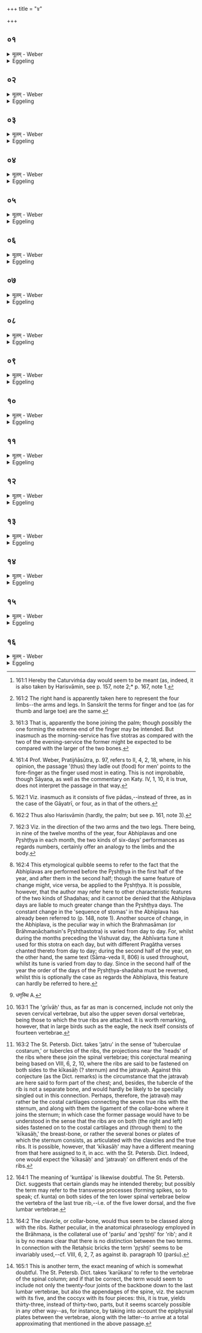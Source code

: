 +++
title = "४"

+++






##  ०१
<details><summary>मूलम् - Weber</summary>

पु᳘रुषो वै᳘ संवत्सरः᳟॥  
त᳘स्य प्राण᳘ एव᳘ प्रायणी᳘योऽतिरात्रः᳘ प्राणे᳘न हि᳘ प्रय᳘न्ति वा᳘गेॗवारम्भणी᳘यम᳘हर्वा᳘चाॗ ह्यार᳘भन्ते य᳘द्यदार᳘भन्ते ॥
</details>

<details><summary>Eggeling</summary>

1. The Year, indeed, is Man;--the Prāyaṇīya Atirātra is his breath, for by means of the breath men go forward (prayanti); and the Ārambhaṇīya

 (opening) day [^egg_473] is speech, for by means of speech men undertake (ārabh) whatever they do undertake.

[^egg_473]: 161:1 Hereby the Caturviṁśa day would seem to be meant (as, indeed, it is also taken by Harisvāmin, see p. 157, note 2;* p. 167, note 1.
</details>


##  ०२
<details><summary>मूलम् - Weber</summary>

अय᳘मेव द᳘क्षिणो ह᳘स्तोऽभिप्लवः᳘ षडहः᳟ ॥  
त᳘स्येद᳘मेव᳘ प्रथमम᳘हस्त᳘स्येद᳘मेव᳘ प्रातःसवन᳘मिदं मा᳘ध्यन्दिनᳫं स᳘वनमिदं᳘ तृतीयसवनं᳘ गायत्र्या᳘ आय᳘तने त᳘स्मादिय᳘मासाᳫं ह्र᳘सिष्ठा ॥
</details>

<details><summary>Eggeling</summary>

2. The Abhiplava-shaḍaha is this right hand [^egg_474]. This (little finger) is the first day thereof,--this (upper joint [^egg_475])is its morning-service, this (middle joint) its midday-service, and this (lower joint) its evening-service: it is in place of the Gāyatrī, whence this (little finger) is the shortest of these (fingers).

[^egg_474]: 161:2 The right hand is apparently taken here to represent the four limbs--the arms and legs. In Sanskrit the terms for finger and toe (as for thumb and large toe) are the same.

[^egg_475]: 161:3 That is, apparently the bone joining the palm; though possibly the one forming the extreme end of the finger may be intended. But inasmuch as the morning-service has five stotras as compared with the two of the evening-service the former might be expected to be compared with the larger of the two bones.
</details>


##  ०३
<details><summary>मूलम् - Weber</summary>

इद᳘मेव᳘ द्विती᳘यम᳘हः ॥  
त᳘स्येद᳘मेव᳘ प्रातःसवन᳘मिदं मा᳘ध्यन्दिनᳫं स᳘वनमिदं᳘ तृतीयसवनं᳘ त्रिष्टु᳘भ आय᳘तने त᳘स्मादिय᳘मस्यै व᳘र्षोयसी ॥
</details>

<details><summary>Eggeling</summary>

3. This (third finger) is the second day,--this (upper joint) is its morning-service, this (middle joint) its midday-service, and this (lower joint) its evening-service: it is in place of the Trishṭubh, whence this (third finger) is larger than this (little finger).
</details>


##  ०४
<details><summary>मूलम् - Weber</summary>

इद᳘मेव᳘ तृती᳘यमहः ॥  
त᳘स्येद᳘मेव᳘ प्रातःसवन᳘मिदं मा᳘ध्यन्दिनᳫं स᳘वनमिदं᳘ तृतीयसवनं ज᳘गत्या आय᳘तने त᳘स्मादिय᳘मासां व᳘र्षिष्ठा ॥
</details>

<details><summary>Eggeling</summary>

4. This (middle finger) is the third day,--this is its morning-service, this its midday-service, and this its evening-service: it is in place of the Jagatī, whence this is the largest of these (fingers).
</details>


##  ०५
<details><summary>मूलम् - Weber</summary>

इद᳘मेव᳘ चतुर्थम᳘हः ॥  
त᳘स्येद᳘मेव᳘ प्रातःसवन᳘मिदं मा᳘ध्यन्दिनᳫं स᳘वनमिदं᳘ तृतीयसवनं᳘ विरा᳘ज आय᳘तने᳘ऽन्नं वै᳘ विराट्त᳘स्मादिय᳘मासा᳘मन्नादि᳘तमा ॥
</details>

<details><summary>Eggeling</summary>

5. This (fore-finger) is the fourth day,--this is its morning-service, this its midday-service, and this its evening-service: it is in place of the Virāj; for the Virāj is food, whence this (fore-finger) is the most food-eating [^egg_476] of these (fingers).

[^egg_476]: 161:4 Prof. Weber, Pratijñāsūtra, p. 97, refers to II, 4, 2, 18, where, in his opinion, the passage '(thus) they ladle out (food) for men'  points to the fore-finger as the finger used most in eating. This is not improbable, though Sāyaṇa, as well as the commentary on Katy. IV, 1, 10, it is true, does not interpret the passage in that way.
</details>


##  ०६
<details><summary>मूलम् - Weber</summary>

इद᳘मेव᳘ पञ्चमम᳘हः ॥  
त᳘स्येद᳘मेव᳘ प्रातःसवन᳘मिदं मा᳘ध्यन्दिनᳫं स᳘वनमिदं᳘ तृतीयसवनं᳘ पङ्क्ते᳘राय᳘तने पृथु᳘रिव वै᳘ पङ्क्तिस्त᳘स्मादय᳘मासां प्र᳘थिष्ठः ॥
</details>

<details><summary>Eggeling</summary>

6. This (thumb) is the fifth day,--this is its morning-service, this its midday-service, and this its evening-service: it is in place of the Paṅkti, for the Paṅkti is broad [^egg_477], as it were, whence this (thumb) is the broadest of these (fingers).

[^egg_477]: 162:1 Viz. inasmuch as it consists of five pādas,--instead of three, as in the case of the Gāyatrī, or four, as in that of the others.
</details>


##  ०७
<details><summary>मूलम् - Weber</summary>

इद᳘मेव᳘ षष्ठम᳘हः ॥  
त᳘स्येद᳘मेव᳘ प्रातःसवन᳘मिदं मा᳘ध्यन्दिनᳫं स᳘वनमिदं᳘ तृतीयसवनम᳘तिछन्दस आय᳘तने त᳘स्मादय᳘मासां व᳘र्षिष्ठो गायत्र᳘मेतद᳘हर्भवति त᳘स्मादिदं फ᳘लकᳫं ह्र᳘सिष्ठᳫं स᳘ इॗतोऽभिप्लवः᳘ षडहः स᳘ इतः स᳘ इतः स᳘ इत᳘ आत्मा पृ᳘ष्ठ्यः ॥
</details>

<details><summary>Eggeling</summary>

7. This (right arm) is the sixth day,--this (forearm [^egg_478]) is its morning-service, this (upper arm) its midday-service, and this (shoulder-blade) its evening-service: it is in place of the Aticḥandas, whence this (arm) is larger than those (fingers). That day is a Gāyatrī one, whence this shoulder-blade is the shortest: this Abhiplava-shaḍaha (extends) in this, in this, in this, and in this, direction [^egg_479]; and the Pr̥shṭḥya is the body (trunk).

[^egg_478]: 162:2 Thus also Harisvāmin (hardly, the palm; but see p. 161, note 3).

[^egg_479]: 162:3 Viz. in the direction of the two arms and the two legs. There being, in nine of the twelve months of the year, four Abhiplavas and one Pr̥shṭḥya in each month, the two kinds of six-days’ performances as regards numbers, certainly offer an analogy to the limbs and the body.
</details>


##  ०८
<details><summary>मूलम् - Weber</summary>

एत᳘द्ध स्म वै᳘ त᳘द्विद्वा᳘नाह पै᳘ङ्ग्यः ॥  
प्ल᳘वन्तऽइव वा᳘ऽअभिप्लवास्ति᳘ष्ठतीव पृ᳘ष्ठ्य इ᳘ति प्ल᳘वतऽइवॗ ह्ययम᳘ङ्गैस्ति᳘ष्ठतीवात्मने᳘ति ॥
</details>

<details><summary>Eggeling</summary>

8. Now, as to this, Paiṅgya, knowing this, said, The Abhiplavas leap about (plavante), as it were, and the Pr̥shṭḥya stands (sthā) [^egg_480], as it were; for

[^egg_480]: 162:4 This etymological quibble seems to refer to the fact that the Abhiplavas are performed before the Pr̥shṭḥya in the first half of the year, and after them in the second half; though the same feature of change might, vice versa, be applied to the Pr̥shṭḥya. It is possible, however, that the author may refer here to other characteristic features of the two kinds of Shaḍahas; and it cannot be denied that the Abhiplava days are liable to much greater change than the Pr̥shṭḥya days. The constant change in the  'sequence of stomas' in the Abhiplava has already been referred to (p. 148, note 1). Another source of change, in the Abhiplava, is the peculiar way in which the Brahmasāman (or Brāhmaṇācḥaṁsin's Pr̥shṭḥastotra) is varied from day to day. For, whilst during the months preceding the Vishuvat day, the Abhīvarta tune it used for this stotra on each day, but with different Pragātha verses chanted thereto from day to day; during the second half of the year, on the other hand, the same text (Sāma-veda II, 806) is used throughout, whilst its tune is varied from day to day. Since in the second half of the year the order of the days of the Pr̥shṭḥya-shaḍaha must be reversed, whilst this is optionally the case as regards the Abhiplava, this feature can hardly be referred to here.

this (man) leaps about, as it were, with his limbs, and he stands, as it were, with his body.'
</details>


##  ०९
<details><summary>मूलम् - Weber</summary>

शि᳘र एॗवास्य त्रिवृ᳟त् ॥  
त᳘स्मात्तत्त्रि᳘विधं भवति त्वग᳘स्थि [^wbr_1] मस्ति᳘ष्कः ॥  

[^wbr_1]: धग᳘स्थि A.
</details>

<details><summary>Eggeling</summary>

9. The Trivr̥t (stoma) is its head, whence that (head) is threefold (trivr̥t)--skin, bone, and brain.
</details>


##  १०
<details><summary>मूलम् - Weber</summary>

ग्रीवाः᳘ पञ्चदशः᳟ ॥  
च᳘तुर्दश वा᳘ऽएता᳘सां करू᳘कराणि वीॗर्यं पञ्चदशं त᳘स्मादेता᳘भिर᳘ण्वीभिः सती᳘भिर्गुरुं᳘ भा᳘रᳫं हरति त᳘स्माद्ग्री᳘वाः पञ्चदशः᳟ ॥
</details>

<details><summary>Eggeling</summary>

10. The Pañcadaśa (fifteen-versed hymn-form) is the neck-joints,--for there are fourteen of these (joints) [^egg_481], and the vital force is the fifteenth; hence by means of that (neck), though being small, man bears a heavy burden: therefore the Pañcadaśa is the neck.

[^egg_481]: 163:1 The 'grīvāḥ' thus, as far as man is concerned, include not only the seven cervical vertebrae, but also the upper seven dorsal vertebrae, being those to which the true ribs are attached. It is worth remarking, however, that in large birds such as the eagle, the neck itself consists of fourteen vertebrae.
</details>


##  ११
<details><summary>मूलम् - Weber</summary>

उ᳘रः सप्तदशः᳟᳟ ॥
अष्टा᳘वन्ये᳘ जत्र᳘वोऽष्टा᳘वन्यऽउ᳘रः सप्तदशं त᳘स्मादु᳘रः सप्तदशः᳘ ॥
</details>

<details><summary>Eggeling</summary>

11. The Saptadaśa (seventeen-versed hymn-form) is the chest; for there are eight 'jatru [^egg_482]' on the one

[^egg_482]: 163:2 The St. Petersb. Dict. takes 'jatru' in the sense of 'tuberculae costarum,' or tubercles of the ribs, the projections near the 'heads' of the ribs where these join the spinal vertebrae; this conjectural meaning being based on VIII, 6, 2, 10, where the ribs are said to be fastened on both sides to the kīkasāḥ (? sternum) and the jatravaḥ. Against this conjecture (as the Dict. remarks) is the circumstance that the jatravaḥ are here said to form part of the chest; and, besides, the tubercle of the rib is not a separate bone, and would hardly be likely to be specially singled out in this  connection. Perhaps, therefore, the jatravaḥ may rather be the costal cartilages connecting the seven true ribs with the sternum, and along with them the ligament of the collar-bone where it joins the sternum; in which case the former passage would have to be understood in the sense that the ribs are on both (the right and left) sides fastened on to the costal cartilages and (through them) to the 'kīkasāḥ,' the breast-bone, or rather the several bones or plates of which the sternum consists, as articulated with the clavicles and the true ribs. It is possible, however, that 'kīkasāḥ' may have a different meaning from that here assigned to it, in acc. with the St. Petersb. Dict. Indeed, one would expect the 'kīkasāḥ' and 'jatravaḥ' on different ends of the ribs.

side, and eight on the other, and the chest itself is the seventeenth: therefore the Saptadaśa (stoma) is the chest.
</details>


##  १२
<details><summary>मूलम् - Weber</summary>

उद᳘रमेकविᳫंशः᳘ ॥  
विᳫंशतिर्वा᳘ अन्त᳘रुद᳘रे कु᳘न्तापान्युद᳘रमेकविᳫंशं त᳘स्मादुद᳘रमेकविᳫंशः᳟ ॥
</details>

<details><summary>Eggeling</summary>

12. The Ekaviṁśa (twenty-one-versed hymn-form) is the belly, for inside the belly there are twenty 'kuntāpa [^egg_483],' and the belly is the twenty-first: therefore the Ekaviṁśa (stoma) is the belly.

[^egg_483]: 164:1 The meaning of 'kuntāpa' is likewise doubtful. The St. Petersb. Dict. suggests that certain glands may he intended thereby; but possibly the term may refer to the transverse processes (forming spikes, so to speak; cf. kunta) on both sides of the ten lower spinal vertebrae below the vertebra of the last true rib,--i.e. of the five lower dorsal, and the five lumbar vertebrae.
</details>


##  १३
<details><summary>मूलम् - Weber</summary>

पार्श्वे᳘ त्रिणवः᳟ ॥  
त्र᳘योदशान्याः प᳘र्शवस्त्र᳘योदशान्याः᳘ पार्श्वे᳘ त्रिणवे᳘ त᳘स्मात्पार्श्वे᳘ त्रिणवः᳟ ॥
</details>

<details><summary>Eggeling</summary>

13. The Triṇava (thrice nine-versed hymn-form) is the two sides (pārśva);--there are thirteen ribs (parśu) on the one side, and thirteen on the other [^egg_484], and the sides make up the thrice ninth: therefore the Triṇava (stoma) is the two sides.

[^egg_484]: 164:2 The clavicle, or collar-bone, would thus seem to be classed along with the ribs. Rather peculiar, in the anatomical phraseology employed in the Brāhmaṇa, is the collateral use of 'parśu' and 'pr̥shṭi' for 'rib'; and it is by no means clear that there is no distinction between the two terms. In connection with the Retaḥsic bricks the term 'pr̥shṭi' seems to be invariably used,--cf. VIII, 6, 2, 7, as against ib. paragraph 10 (parśu).
</details>


##  १४
<details><summary>मूलम् - Weber</summary>

अ᳘नूकं त्रयस्त्रिᳫंशः᳟ ॥  
द्वा᳘त्रिᳫंशद्वा᳘ऽएत᳘स्य करू᳘कराण्य᳘नूकं त्रयस्त्रिᳫंशं त᳘स्माद᳘नूकं त्रयस्त्रि᳟ᳫं᳟᳟शः ॥
</details>

<details><summary>Eggeling</summary>

14. The Trayastriṁśa (thirty-three-versed hymn-form)

is the spine; for there are thirty-two 'karūkara [^egg_485]' of that (spine), and the spine itself is the thirty-third: therefore the Trayastriṁśa (stoma) is the spine.

[^egg_485]: 165:1 This is another term, the exact meaning of which is somewhat doubtful. The St. Petersb. Dict. takes 'karūkara' to refer to the vertebrae of the spinal column; and if that be correct, the term would seem to include not only the twenty-four joints of the backbone down to the last lumbar vertebrae, but also the appendages of the spine, viz. the sacrum with its five, and the coccyx with its four pieces: this, it is true, yields thirty-three, instead of thirty-two, parts, but it seems scarcely possible in any other way--as, for instance, by taking into account the epiphysial plates between the vertebrae, along with the latter--to arrive at a total approximating that mentioned in the above passage.
</details>


##  १५
<details><summary>मूलम् - Weber</summary>

अय᳘मेव द᳘क्षिणः क᳘र्णोऽभिजि᳟त् ॥  
य᳘दिद᳘मक्ष्णः᳘ शुक्लᳫं स᳘ प्रथमः स्व᳘रसामा य᳘त्कृष्णᳫं स᳘ द्विती᳘यो यन्म᳘ण्डलᳫं स᳘ द्विती᳘यो य᳘च्छुक्लᳫं स᳘ तृती᳘यः ॥
</details>

<details><summary>Eggeling</summary>

15. The Abhijit is the same as this right ear; the first Svarasāman is this white part of the eye, the second the black part, and the third the pupil; the Vishuvat is the nose, the first backward Svarasāman is this pupil of the eye, the second the black, and the third the white part thereof.
</details>


##  १६
<details><summary>मूलम् - Weber</summary>

अय᳘मेवो᳘त्तरः क᳘र्णो विश्वजि᳘त् ॥  
उक्तौ᳘ पृष्ठ्याभिप्लवौ याव᳘वञ्चौ प्राणौ ते᳘ गोऽआ᳘यु᳘षीऽअ᳘ङ्गानि दशरात्रो मु᳘खं महाव्रत᳘मुदान᳘ एॗवोदयनी᳘योऽतिरात्र᳘ उदाने᳘नॗ ह्युद्य᳘न्ति स᳘ एष᳘ संवत्सॗरोऽध्यात्मं प्र᳘तिष्ठितः स यो᳘ हैव᳘मेतᳫं संवत्सर᳘मध्यात्मं प्र᳘तिष्ठितं वे᳘द प्र᳘तितिष्ठति प्रज᳘या पशु᳘भिरस्मिं᳘लोॗकेऽमृतत्वे᳘नामु᳘ष्मिन् ॥ ८ [२.४.] ॥ द्वितीयोऽध्यायः [७६.] ॥ ॥
</details>
<details><summary>Eggeling</summary>

16. The Viśvajit is the same as this left ear; the Pr̥shṭḥya and Abhiplava have been told; the Go and Āyus are the two downward breathings which there are (in the body); the Daśarātra the limbs, the Mahāvrata is the mouth; and the Udayanīya Atirātra the up-breathing, for by means of the up-breathing men go upwards (ud-yanti): such is that year as established in the body; and, verily, whosoever thus knows that year as established in the body, establishes himself by offspring and cattle in this, and by immortality in the other, world.
</details>

